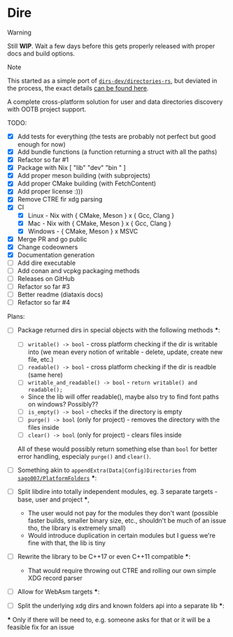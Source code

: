 # Dire

> [!WARNING]
> Still **WIP**. Wait a few days before this gets properly released
> with proper docs and build options.

> [!NOTE]
> This started as a simple port of [`dirs-dev/directories-rs`](https://github.com/dirs-dev/directories-rs),
> but deviated in the process, the exact details [can be found here](./docs/differences.md).

A complete cross-platform solution for user and data directories discovery with OOTB project support. 

TODO:
- [x] Add tests for everything (the tests are probably not perfect but good enough for now)
- [x] Add bundle functions (a function returning a struct with all the paths)
- [x] Refactor so far #1
- [x] Package with Nix \[ "lib" "dev" "bin " ]
- [x] Add proper meson building (with subprojects)
- [x] Add proper CMake building (with FetchContent)
- [x] Add proper license :)))
- [x] Remove CTRE fir xdg parsing
- [x] CI
	- [x] Linux - Nix with { CMake, Meson } x { Gcc, Clang }
	- [x] Mac - Nix with { CMake, Meson } x { Gcc, Clang }
	- [x] Windows - { CMake, Meson } x MSVC
- [x] Merge PR and go public
- [x] Change codeowners
- [x] Documentation generation
- [ ] Add dire executable
- [ ] Add conan and vcpkg packaging methods
- [ ] Releases on GitHub
- [ ] Refactor so far #3
- [ ] Better readme (diataxis docs)
- [ ] Refactor so far #4

Plans:
- [ ] Package returned dirs in special objects with the following methods **\***:
	- [ ] `writable() -> bool` - cross platform checking if the dir is writable into (we mean every notion of writable - delete, update, create new file, etc.)
	- [ ] `readable() -> bool` - cross platform checking if the dir is readble (same here)
	- [ ] `writable_and_readable() -> bool` - `return writable() and readable();`
	- Since the lib will offer readable(), maybe also try to find font paths on windows?
	Possibly??
	- [ ] `is_empty() -> bool` - checks if the directory is empty
	- [ ] `purge() -> bool` (only for project) - removes the directory with the files inside
	- [ ] `clear() -> bool` (only for project) - clears files inside

	All of these would possibly return something else than `bool` for better error handling, especialy
	`purge()` and `clear()`.

- [ ] Something akin to `appendExtra(Data|Config)Directories` from [`sago007/PlatformFolders`](https://github.com/sago007/PlatformFolders) **\***:

- [ ] Split libdire into totally independent modules, eg. 3 separate targets - base, user and project **\***,
	- The user would not pay for the modules they don't want (possible faster builds, smaller binary size, etc., shouldn't be much of an issue tho, the library is extremely small)
	- Would introduce duplication in certain modules but I guess we're fine with that, the lib is tiny

- [ ] Rewrite the library to be C++17 or even C++11 compatible **\***:
	- That would require throwing out CTRE and rolling our own simple XDG record parser

- [ ] Allow for WebAsm targets **\***:

- [ ] Split the underlying xdg dirs and known folders api into a separate lib **\***:

**\*** Only if there will be need to, e.g. someone asks for that or it will be a feasible fix for an issue

